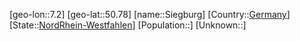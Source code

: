 ﻿---
location: [50.78,7.2]
type: City
tags:
- geo/City


SpocWebEntityId: 34247
isDeleted: false
confidential: public

---
[geo-lon::7.2]
[geo-lat::50.78]
[name::Siegburg]
[Country::[Germany](geo/Continent/Europe/Germany.md)]
[State::[NordRhein-Westfahlen](NordRhein-Westfahlen)]
[Population::]
[Unknown::]


